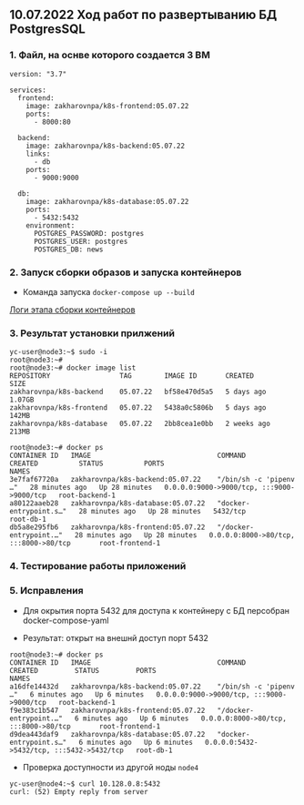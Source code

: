 ## 10.07.2022 Ход работ по развертыванию БД PostgresSQL

### 1. Файл, на оснве которого создается 3 ВМ

```
version: "3.7"

services:
  frontend:
    image: zakharovnpa/k8s-frontend:05.07.22
    ports:
      - 8000:80

  backend:
    image: zakharovnpa/k8s-backend:05.07.22
    links:
      - db
    ports:
      - 9000:9000

  db:
    image: zakharovnpa/k8s-database:05.07.22
    ports:
      - 5432:5432
    environment:
      POSTGRES_PASSWORD: postgres
      POSTGRES_USER: postgres
      POSTGRES_DB: news
```
### 2. Запуск сборки образов и запуска контейнеров

* Команда запуска `docker-compose up --build`

[Логи этапа сборки контейнеров](/13-kubernetes-config-01-objects/Logs/log-docker-compose-build.md)

### 3. Результат установки прилжений

```
yc-user@node3:~$ sudo -i
root@node3:~# 
root@node3:~# docker image list
REPOSITORY                 TAG        IMAGE ID       CREATED       SIZE
zakharovnpa/k8s-backend    05.07.22   bf58e470d5a5   5 days ago    1.07GB
zakharovnpa/k8s-frontend   05.07.22   5438a0c5806b   5 days ago    142MB
zakharovnpa/k8s-database   05.07.22   2bb8cea1e0bb   2 weeks ago   213MB
```
```
root@node3:~# docker ps
CONTAINER ID   IMAGE                               COMMAND                  CREATED          STATUS          PORTS                                       NAMES
3e7faf67720a   zakharovnpa/k8s-backend:05.07.22    "/bin/sh -c 'pipenv …"   28 minutes ago   Up 28 minutes   0.0.0.0:9000->9000/tcp, :::9000->9000/tcp   root-backend-1
a80122aaeb28   zakharovnpa/k8s-database:05.07.22   "docker-entrypoint.s…"   28 minutes ago   Up 28 minutes   5432/tcp                                    root-db-1
db5a8e295fb6   zakharovnpa/k8s-frontend:05.07.22   "/docker-entrypoint.…"   28 minutes ago   Up 28 minutes   0.0.0.0:8000->80/tcp, :::8000->80/tcp       root-frontend-1
```


### 4. Тестирование работы приложений



### 5. Исправления
* Для окрытия порта 5432 для доступа к контейнеру с БД персобран docker-compose-yaml


* Результат: открыт на внешнй доступ порт 5432
```
root@node3:~# docker ps
CONTAINER ID   IMAGE                               COMMAND                  CREATED         STATUS         PORTS                                       NAMES
a16dfe14432d   zakharovnpa/k8s-backend:05.07.22    "/bin/sh -c 'pipenv …"   6 minutes ago   Up 6 minutes   0.0.0.0:9000->9000/tcp, :::9000->9000/tcp   root-backend-1
f9e383c1b547   zakharovnpa/k8s-frontend:05.07.22   "/docker-entrypoint.…"   6 minutes ago   Up 6 minutes   0.0.0.0:8000->80/tcp, :::8000->80/tcp       root-frontend-1
d9dea443daf9   zakharovnpa/k8s-database:05.07.22   "docker-entrypoint.s…"   6 minutes ago   Up 6 minutes   0.0.0.0:5432->5432/tcp, :::5432->5432/tcp   root-db-1
```
* Проверка доступности из другой ноды `node4`

```
yc-user@node4:~$ curl 10.128.0.8:5432
curl: (52) Empty reply from server

```
